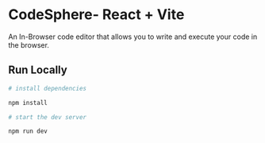 # CodeSphere- React + Vite

An In-Browser code editor that allows you to write and execute your code in the browser.

## Run Locally

```bash
# install dependencies

npm install

# start the dev server

npm run dev
```
